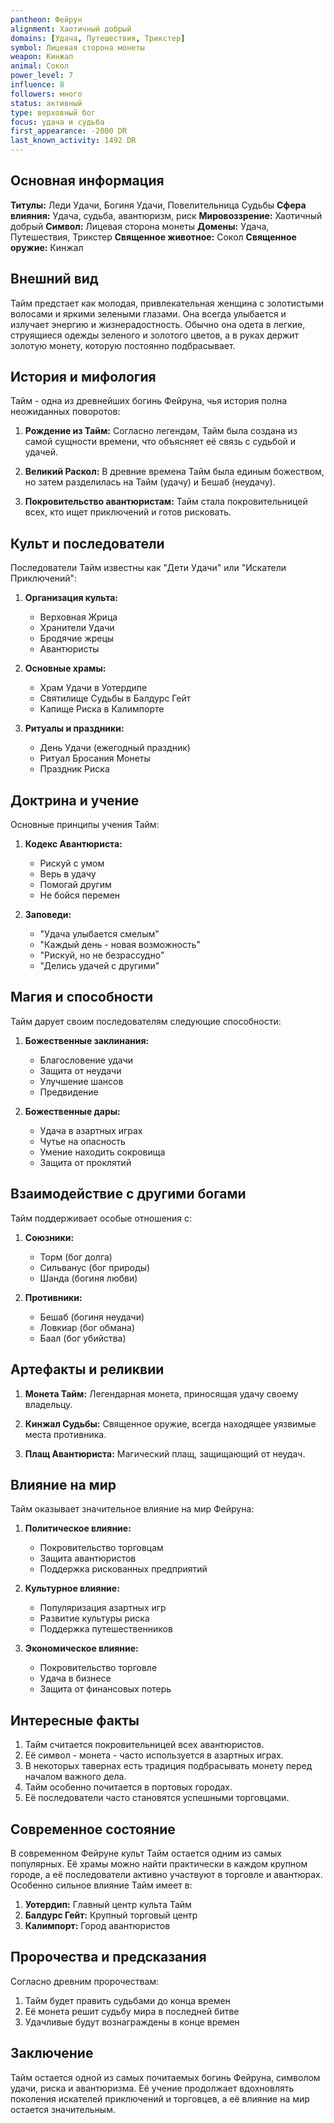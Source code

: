 ```yaml
---
pantheon: Фейрун
alignment: Хаотичный добрый
domains: [Удача, Путешествия, Трикстер]
symbol: Лицевая сторона монеты
weapon: Кинжал
animal: Сокол
power_level: 7
influence: 8
followers: много
status: активный
type: верховный бог
focus: удача и судьба
first_appearance: -2000 DR
last_known_activity: 1492 DR
---
```


## Основная информация

**Титулы:** Леди Удачи, Богиня Удачи, Повелительница Судьбы
**Сфера влияния:** Удача, судьба, авантюризм, риск
**Мировоззрение:** Хаотичный добрый
**Символ:** Лицевая сторона монеты
**Домены:** Удача, Путешествия, Трикстер
**Священное животное:** Сокол
**Священное оружие:** Кинжал

## Внешний вид

Тайм предстает как молодая, привлекательная женщина с золотистыми волосами и яркими зелеными глазами. Она всегда улыбается и излучает энергию и жизнерадостность. Обычно она одета в легкие, струящиеся одежды зеленого и золотого цветов, а в руках держит золотую монету, которую постоянно подбрасывает.

## История и мифология

Тайм - одна из древнейших богинь Фейруна, чья история полна неожиданных поворотов:

1. **Рождение из Тайм:** Согласно легендам, Тайм была создана из самой сущности времени, что объясняет её связь с судьбой и удачей.

2. **Великий Раскол:** В древние времена Тайм была единым божеством, но затем разделилась на Тайм (удачу) и Бешаб (неудачу).

3. **Покровительство авантюристам:** Тайм стала покровительницей всех, кто ищет приключений и готов рисковать.

## Культ и последователи

Последователи Тайм известны как "Дети Удачи" или "Искатели Приключений":

1. **Организация культа:**

   - Верховная Жрица
   - Хранители Удачи
   - Бродячие жрецы
   - Авантюристы

2. **Основные храмы:**

   - Храм Удачи в Уотердипе
   - Святилище Судьбы в Балдурс Гейт
   - Капище Риска в Калимпорте

3. **Ритуалы и праздники:**
   - День Удачи (ежегодный праздник)
   - Ритуал Бросания Монеты
   - Праздник Риска

## Доктрина и учение

Основные принципы учения Тайм:

1. **Кодекс Авантюриста:**

   - Рискуй с умом
   - Верь в удачу
   - Помогай другим
   - Не бойся перемен

2. **Заповеди:**
   - "Удача улыбается смелым"
   - "Каждый день - новая возможность"
   - "Рискуй, но не безрассудно"
   - "Делись удачей с другими"

## Магия и способности

Тайм дарует своим последователям следующие способности:

1. **Божественные заклинания:**

   - Благословение удачи
   - Защита от неудачи
   - Улучшение шансов
   - Предвидение

2. **Божественные дары:**
   - Удача в азартных играх
   - Чутье на опасность
   - Умение находить сокровища
   - Защита от проклятий

## Взаимодействие с другими богами

Тайм поддерживает особые отношения с:

1. **Союзники:**

   - Торм (бог долга)
   - Сильванус (бог природы)
   - Шанда (богиня любви)

2. **Противники:**
   - Бешаб (богиня неудачи)
   - Ловкиар (бог обмана)
   - Баал (бог убийства)

## Артефакты и реликвии

1. **Монета Тайм:** Легендарная монета, приносящая удачу своему владельцу.

2. **Кинжал Судьбы:** Священное оружие, всегда находящее уязвимые места противника.

3. **Плащ Авантюриста:** Магический плащ, защищающий от неудач.

## Влияние на мир

Тайм оказывает значительное влияние на мир Фейруна:

1. **Политическое влияние:**

   - Покровительство торговцам
   - Защита авантюристов
   - Поддержка рискованных предприятий

2. **Культурное влияние:**

   - Популяризация азартных игр
   - Развитие культуры риска
   - Поддержка путешественников

3. **Экономическое влияние:**
   - Покровительство торговле
   - Удача в бизнесе
   - Защита от финансовых потерь

## Интересные факты

1. Тайм считается покровительницей всех авантюристов.
2. Её символ - монета - часто используется в азартных играх.
3. В некоторых тавернах есть традиция подбрасывать монету перед началом важного дела.
4. Тайм особенно почитается в портовых городах.
5. Её последователи часто становятся успешными торговцами.

## Современное состояние

В современном Фейруне культ Тайм остается одним из самых популярных. Её храмы можно найти практически в каждом крупном городе, а её последователи активно участвуют в торговле и авантюрах. Особенно сильное влияние Тайм имеет в:

1. **Уотердип:** Главный центр культа Тайм
2. **Балдурс Гейт:** Крупный торговый центр
3. **Калимпорт:** Город авантюристов

## Пророчества и предсказания

Согласно древним пророчествам:

1. Тайм будет править судьбами до конца времен
2. Её монета решит судьбу мира в последней битве
3. Удачливые будут вознаграждены в конце времен

## Заключение

Тайм остается одной из самых почитаемых богинь Фейруна, символом удачи, риска и авантюризма. Её учение продолжает вдохновлять поколения искателей приключений и торговцев, а её влияние на мир остается значительным.
